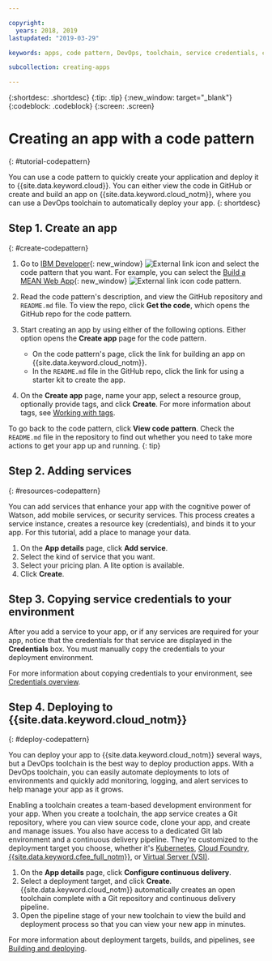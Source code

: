 ```yaml
---

copyright:
  years: 2018, 2019
lastupdated: "2019-03-29"

keywords: apps, code pattern, DevOps, toolchain, service credentials, create app code pattern, app pattern

subcollection: creating-apps

---
```


{:shortdesc: .shortdesc}
{:tip: .tip}
{:new_window: target="_blank"}
{:codeblock: .codeblock}
{:screen: .screen}

# Creating an app with a code pattern
{: #tutorial-codepattern}

You can use a code pattern to quickly create your application and deploy it to {{site.data.keyword.cloud}}. You can either view the code in GitHub or create and build an app on {{site.data.keyword.cloud_notm}}, where you can use a DevOps toolchain to automatically deploy your app.
{: shortdesc}

## Step 1. Create an app
{: #create-codepattern}

1. Go to [IBM Developer](https://developer.ibm.com/patterns/){: new_window} ![External link icon](../../icons/launch-glyph.svg "External link icon") and select the code pattern that you want. For example, you can select the [Build a MEAN Web App](https://developer.ibm.com/patterns/build-a-mean-web-app/){: new_window} ![External link icon](../../icons/launch-glyph.svg "External link icon") code pattern.

2. Read the code pattern's description, and view the GitHub repository and `README.md` file. To view the repo, click **Get the code**, which opens the GitHub repo for the code pattern.

3. Start creating an app by using either of the following options. Either option opens the **Create app** page for the code pattern.
    * On the code pattern's page, click the link for building an app on {{site.data.keyword.cloud_notm}}. 
    * In the `README.md` file in the GitHub repo, click the link for using a starter kit to create the app. 

4. On the **Create app** page, name your app, select a resource group, optionally provide tags, and click **Create**. For more information about tags, see [Working with tags](/docs/resources?topic=resources-tag).

  To go back to the code pattern, click **View code pattern**. Check the `README.md` file in the repository to find out whether you need to take more actions to get your app up and running.
  {: tip}

## Step 2. Adding services
{: #resources-codepattern}

You can add services that enhance your app with the cognitive power of Watson, add mobile services, or security services. This process creates a service instance, creates a resource key (credentials), and binds it to your app. For this tutorial, add a place to manage your data.

1. On the **App details** page, click **Add service**.
2. Select the kind of service that you want. 
3. Select your pricing plan. A lite option is available.
4. Click **Create**.

## Step 3. Copying service credentials to your environment

After you add a service to your app, or if any services are required for your app, notice that the credentials for that service are displayed in the **Credentials** box. You must manually copy the credentials to your deployment environment.

For more information about copying credentials to your environment, see [Credentials overview](/docs/apps?topic=creating-apps-credentials_overview#credentials_overview).

## Step 4. Deploying to {{site.data.keyword.cloud_notm}}
{: #deploy-codepattern}

You can deploy your app to {{site.data.keyword.cloud_notm}} several ways, but a DevOps toolchain is the best way to deploy production apps. With a DevOps toolchain, you can easily automate deployments to lots of environments and quickly add monitoring, logging, and alert services to help manage your app as it grows.

Enabling a toolchain creates a team-based development environment for your app. When you create a toolchain, the app service creates a Git repository, where you can view source code, clone your app, and create and manage issues. You also have access to a dedicated Git lab environment and a continuous delivery pipeline. They're customized to the deployment target you choose, whether it's [Kubernetes](/docs/containers?topic=containers-getting-started), [Cloud Foundry](/docs/cloud-foundry-public?topic=cloud-foundry-public-about-cf), [{{site.data.keyword.cfee_full_notm}}](/docs/cloud-foundry?topic=cloud-foundry-about), or [Virtual Server (VSI)](/docs/vsi?topic=virtual-servers-getting-started-with-virtual-servers).

1. On the **App details** page, click **Configure continuous delivery**.
2. Select a deployment target, and click **Create**. {{site.data.keyword.cloud_notm}} automatically creates an open toolchain complete with a Git repository and continuous delivery pipeline.
3. Open the pipeline stage of your new toolchain to view the build and deployment process so that you can view your new app in minutes.

For more information about deployment targets, builds, and pipelines, see [Building and deploying](/docs/services/ContinuousDelivery?topic=ContinuousDelivery-deliverypipeline_build_deploy).
